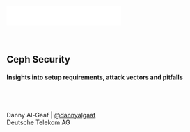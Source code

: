 <!-- .slide: data-state="cover" id="cover-page" data-timing="20" -->
<img src="images/susecondigital_logo_white.png" style="height:45px;width:auto;margin:0px">
<br>
<br>
<br>
<h2>Ceph Security</h2>
<h4>Insights into setup requirements, attack vectors and pitfalls</h4>
<br>
<br>
<br>
Danny Al-Gaaf | <a href="https://twitter.com/dannyalgaaf">@dannyalgaaf</a> <br>
Deutsche Telekom AG <br>
<br>
<br>
<br>
<br>
<img src="images/SUSE-logo_new.svg" style="height:50px;width:auto;margin:0px;left:-17%;position:absolute">
